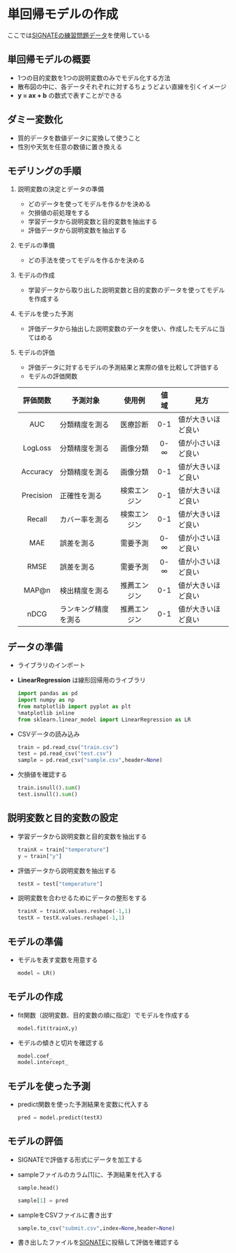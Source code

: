 # 単回帰モデルの作成
ここでは[SIGNATEの練習問題データ](https://signate.jp/competitions/24/data)を使用している

## 単回帰モデルの概要
* 1つの目的変数を1つの説明変数のみでモデル化する方法
* 散布図の中に、各データそれぞれに対するちょうどよい直線を引くイメージ
* __y = ax + b__ の数式で表すことができる

## ダミー変数化
* 質的データを数値データに変換して使うこと
* 性別や天気を任意の数値に置き換える

## モデリングの手順
1. 説明変数の決定とデータの準備
    * どのデータを使ってモデルを作るかを決める
    * 欠損値の前処理をする
    * 学習データから説明変数と目的変数を抽出する
    * 評価データから説明変数を抽出する

2. モデルの準備
    * どの手法を使ってモデルを作るかを決める

3. モデルの作成
    * 学習データから取り出した説明変数と目的変数のデータを使ってモデルを作成する

4. モデルを使った予測
    * 評価データから抽出した説明変数のデータを使い、作成したモデルに当てはめる

5. モデルの評価
   * 評価データに対するモデルの予測結果と実際の値を比較して評価する
   * モデルの評価関数

    |評価関数|予測対象|使用例|値域|見方|
    |:--:|--|:--:|:--:|--|
    |AUC|分類精度を測る|医療診断|0-1|値が大きいほど良い|
    |LogLoss|分類精度を測る|画像分類|0-∞|値が小さいほど良い|
    |Accuracy|分類精度を測る|画像分類|0-1|値が大きいほど良い|
    |Precision|正確性を測る|検索エンジン|0-1|値が大きいほど良い|
    |Recall|カバー率を測る|検索エンジン|0-1|値が大きいほど良い|
    |MAE|誤差を測る|需要予測|0-∞|値が小さいほど良い|
    |RMSE|誤差を測る|需要予測|0-∞|値が小さいほど良い|
    |MAP@n|検出精度を測る|推薦エンジン|0-1|値が大きいほど良い|
    |nDCG|ランキング精度を測る|推薦エンジン|0-1|値が大きいほど良い|

## データの準備
* ライブラリのインポート
* __LinearRegression__ は線形回帰用のライブラリ
  ```python
  import pandas as pd
  import numpy as np
  from matplotlib import pyplot as plt
  %matplotlib inline
  from sklearn.linear_model import LinearRegression as LR
  ```

* CSVデータの読み込み
  ```python
  train = pd.read_csv("train.csv")
  test = pd.read_csv("test.csv")
  sample = pd.read_csv("sample.csv",header=None)
  ```

* 欠損値を確認する
  ```python
  train.isnull().sum()
  test.isnull().sum()
  ```

## 説明変数と目的変数の設定
* 学習データから説明変数と目的変数を抽出する
  ```python
  trainX = train["temperature"]
  y = train["y"]
  ```

* 評価データから説明変数を抽出する
  ```python
  testX = test["temperature"]
  ```

* 説明変数を合わせるためにデータの整形をする
  ```python
  trainX = trainX.values.reshape(-1,1)
  testX = testX.values.reshape(-1,1)
  ```

## モデルの準備
* モデルを表す変数を用意する
  ```python
  model = LR()
  ```

## モデルの作成
* fit関数（説明変数、目的変数の順に指定）でモデルを作成する
  ```python
  model.fit(trainX,y)
  ```

* モデルの傾きと切片を確認する
  ```python
  model.coef_
  model.intercept_
  ```

## モデルを使った予測
* predict関数を使った予測結果を変数に代入する
  ```python
  pred = model.predict(testX)
  ```

## モデルの評価
* SIGNATEで評価する形式にデータを加工する
* sampleファイルのカラム[1]に、予測結果を代入する
  ```python
  sample.head()

  sample[1] = pred
  ```

* sampleをCSVファイルに書き出す
  ```python
  sample.to_csv("submit.csv",index=None,header=None)
  ```

* 書き出したファイルを[SIGNATE](https://signate.jp/competitions/24/data)に投稿して評価を確認する
